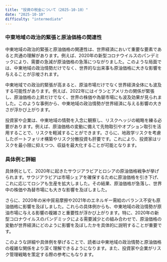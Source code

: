 ```yaml
---
title: "投資の税金について（2025-10-10）"
date: "2025-10-10"
difficulty: "intermediate"
---
```


### 中東地域の政治的緊張と原油価格の関連性

中東地域の政治的緊張と原油価格の関連性は、世界経済において重要な要素であると共通の理解があります。例えば、2020年の新型コロナウイルスのパンデミックにより、需要の急減が原油価格の急落につながりました。このような局面では、中東地域の政治情勢だけでなく、世界的な出来事も原油価格に大きな影響を与えることが示唆されます。

中東地域での政治的緊張が高まると、原油市場だけでなく世界経済全体にも波及する可能性があります。例えば、2022年にはイランとアメリカの関係が緊張し、原油価格の上昇だけでなく、世界の株価や為替市場にも波及効果が見られました。このような事例から、中東地域の政治情勢が世界経済に与える影響の大きさが浮かび上がります。

投資家や企業は、中東地域の情勢を入念に観察し、リスクヘッジの戦略を練る必要があります。例えば、原油価格の変動に備えて先物取引やオプション取引を活用することで、リスクを軽減することができます。さらに、地政学リスクを考慮したポートフォリオ構築やリスク分散投資も肝要です。これにより、投資家はリスクを最小限に抑えつつ、収益を最大化することが可能となります。

### 具体例と詳細

具体例として、2020年に起きたサウジアラビアとロシアの原油価格戦争が挙げられます。サウジアラビアは市場シェアを確保するために原油価格を引き下げ、これに応じてロシアも生産を拡大しました。その結果、原油価格が急落し、世界中の株価や為替市場にも大きな影響を及ぼしました。

さらに、2020年の米中貿易摩擦や2021年のエネルギー需給のバランス不安も原油価格に影響を及ぼしました。これらの具体例からも、中東地域の政治情勢が原油市場に与える影響の複雑さと重要性が浮かび上がります。特に、2020年の新型コロナウイルスのパンデミックによる需要減少との組み合わせで、原油価格の変動が世界経済にどのように影響を及ぼしたかを具体的に説明することが重要です。

このような詳細や具体例を挙げることで、読者は中東地域の政治情勢と原油価格の複雑な関係をより深く理解できるようになります。また、投資家や企業がリスク管理戦略を策定する際の参考にもなります。
